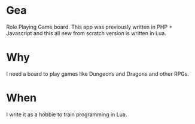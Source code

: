 # Gea

Role Playing Game board. This app was previously written in PHP + Javascript and this all new from scratch version is written in Lua.

# Why

I need a board to play games like Dungeons and Dragons and other RPGs.

# When

I write it as a hobbie to train programming in Lua.
